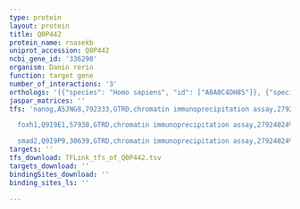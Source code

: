 ```yaml
---
type: protein
layout: protein
title: Q0P442
protein_name: rnasekb
uniprot_accession: Q0P442
ncbi_gene_id: '336290'
organism: Danio rerio
function: target gene
number_of_interactions: '3'
orthologs: '[{"species": "Homo sapiens", "id": ["A0A0C4DH85"]}, {"species": "Mus musculus", "id": ["<a href=\"/protein/q8k3c0\">Q8K3C0</a>"]}, {"species": "Rattus norvegicus", "id": ["<a href=\"/protein/d3zim6\">D3ZIM6</a>"]}, {"species": "Drosophila melanogaster", "id": ["<a href=\"/protein/q8msf5\">Q8MSF5</a>"]}, {"species": "Caenorhabditis elegans", "id": ["<a href=\"/protein/q20589\">Q20589</a>"]}]'
jaspar_matrices: ''
tfs: 'nanog,A5JNG8,792333,GTRD,chromatin immunoprecipitation assay,27924024%5Buid%5D,No

  foxh1,Q9I9E1,57930,GTRD,chromatin immunoprecipitation assay,27924024%5Buid%5D,No

  smad2,Q9I9P9,30639,GTRD,chromatin immunoprecipitation assay,27924024%5Buid%5D,No'
targets: ''
tfs_download: TFLink_tfs_of_Q0P442.tsv
targets_download: ''
bindingSites_download: ''
binding_sites_ls: ''

---
```

